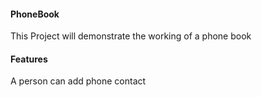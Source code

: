 #### PhoneBook

This Project will demonstrate the working of a phone book

#### Features
A person can add phone contact